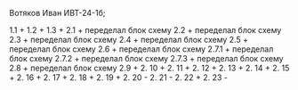 Вотяков Иван ИВТ-24-1б; 

1.1 +
1.2 +
1.3 +
2.1 + переделал блок схему
2.2 + переделал блок схему
2.3 + переделал блок схему
2.4 + переделал блок схему
2.5 + переделал блок схему
2.6 + переделал блок схему
2.7.1 + переделал блок схему
2.7.2 + переделал блок схему
2.7.3 + переделал блок схему
2.8 + переделал блок схему
2.9 +
2. 10 +
2. 11 +
2. 12 +
2. 13 +
2. 14 +
2. 15 +
2. 16 +
2. 17 +
2. 18 +
2. 19 +
2. 20 -
2. 21 -
2. 22 +
2. 23 -
